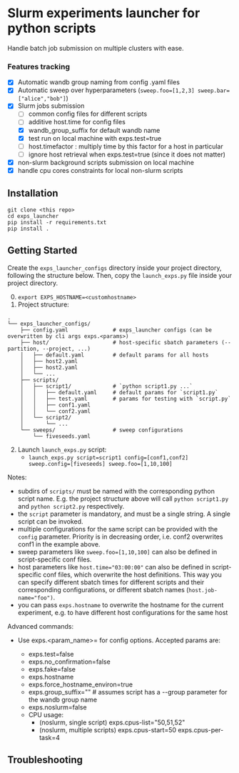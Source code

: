 # Slurm experiments launcher for python scripts
Handle batch job submission on multiple clusters with ease.

### Features tracking

- [X] Automatic wandb group naming from config .yaml files
- [X] Automatic sweep over hyperparameters (`sweep.foo=[1,2,3] sweep.bar=["alice","bob"]`)
- [X] Slurm jobs submission
    - [ ] common config files for different scripts
    - [ ] additive host.time for config files
    - [X] wandb_group_suffix for default wandb name
    - [X] test run on local machine with exps.test=true
    - [ ] host.timefactor : multiply time by this factor for a host in particular
    - [ ] ignore host retrieval when exps.test=true (since it does not matter)
- [X] non-slurm background scripts submission on local machine
- [X] handle cpu cores constraints for local non-slurm scripts

## Installation
```
git clone <this repo>
cd exps_launcher
pip install -r requirements.txt
pip install .
```

## Getting Started
Create the `exps_launcher_configs` directory inside your project directory, following the structure below.
Then, copy the `launch_exps.py` file inside your project directory.

0. `export EXPS_HOSTNAME=<customhostname>`
1. Project structure:
```
.
└── exps_launcher_configs/
    ├── config.yaml              # exps_launcher configs (can be overwritten by cli args exps.<params>)
    ├── host/                    # host-specific sbatch parameters (--partition, --project, ...)
    │   ├── default.yaml         # default params for all hosts
    │   ├── host2.yaml
    │   ├── host2.yaml
    │   └── ...
    ├── scripts/
    │   ├── script1/             # `python script1.py ...`
    │   │   ├── default.yaml     # default params for `script1.py`
    │   │   ├── test.yaml        # params for testing with `script.py`
    │   │   ├── conf1.yaml
    │   │   └── conf2.yaml
    │   └── script2/
    │       └── ...
    └── sweeps/                  # sweep configurations
        └── fiveseeds.yaml
```
2. Launch `launch_exps.py` script:
    - `launch_exps.py script=script1 config=[conf1,conf2] sweep.config=[fiveseeds] sweep.foo=[1,10,100]`

Notes:
- subdirs of `scripts/` must be named with the corresponding python script name. E.g. the project structure above will call `python script1.py` and `python script2.py` respectively.
- the `script` parameter is mandatory, and must be a single string. A single script can be invoked.
- multiple configurations for the same script can be provided with the `config` parameter. Priority is in decreasing order, i.e. conf2 overwrites conf1 in the example above.
- sweep parameters like `sweep.foo=[1,10,100]` can also be defined in script-specific conf files.
- host parameters like `host.time="03:00:00"` can also be defined in script-specific conf files, which overwrite the host definitions. This way you can specify different sbatch times for different scripts and their corresponding configurations, or different sbatch names (`host.job-name="foo")`.
- you can pass `exps.hostname` to overwrite the hostname for the current experiment, e.g. to have different host configurations for the same host

Advanced commands:
- Use exps.<param_name>=<value> for config options. Accepted params are:
  - exps.test=false
  - exps.no_confirmation=false
  - exps.fake=false
  - exps.hostname
  - exps.force_hostname_environ=true
  - exps.group_suffix=""  # assumes script has a --group parameter for the wandb group name
  - exps.noslurm=false
  - CPU usage:
    - (noslurm, single script) exps.cpus-list="50,51,52"
    - (noslurm, multiple scripts) exps.cpus-start=50 exps.cpus-per-task=4


## Troubleshooting




